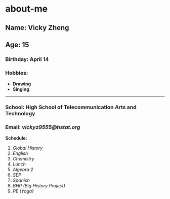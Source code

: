 # about-me
 ## Name: Vicky Zheng
 
 ## Age: 15
 
 ### Birthday: April 14 
 
 ### Hobbies: 
  * **Drawing**  
  * **Singing**  

 ---

 ### School: High School of Telecommunication Arts and Technology
 
 ### Email: _vickyz9555@hstat.org_
 
 **Schedule:** 

 1. _Global History_
 2. _English_
 3. _Chemistry_
 4. _Lunch_
 5. _Algebra 2_
 6. _SEP_
 7. _Spanish_
 8. _BHP (Big History Project)_
 9. _PE (Yoga)_

